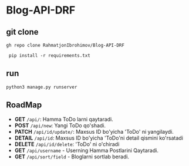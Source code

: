 # Blog-API-DRF
## git clone
```
gh repo clone RahmatjonIbrohimov/Blog-API-DRF
```
```
 pip install -r requirements.txt
```
## run
```
python3 manage.py runserver
```
## RoadMap
- **GET** `/api/`: Hamma ToDo larni qaytaradi.
- **POST** `/api/new`: Yangi ToDo qo'shadi.
- **PATCH** `/api/id/update/`: Maxsus ID bo'yicha 'ToDo' ni yangilaydi.
- **DETAIL** `/api/id`: Maxsus ID bo'yicha 'ToDo'ni detail qismini ko'rsatadi
- **DELETE** `/api/id/delete`: 'ToDo' ni o'chiradi
- **GET**  `/api/username` - Userning Hamma Postlarini Qaytaradi.
- **GET**  `/api/sort/field` - Bloglarni sortlab beradi.
